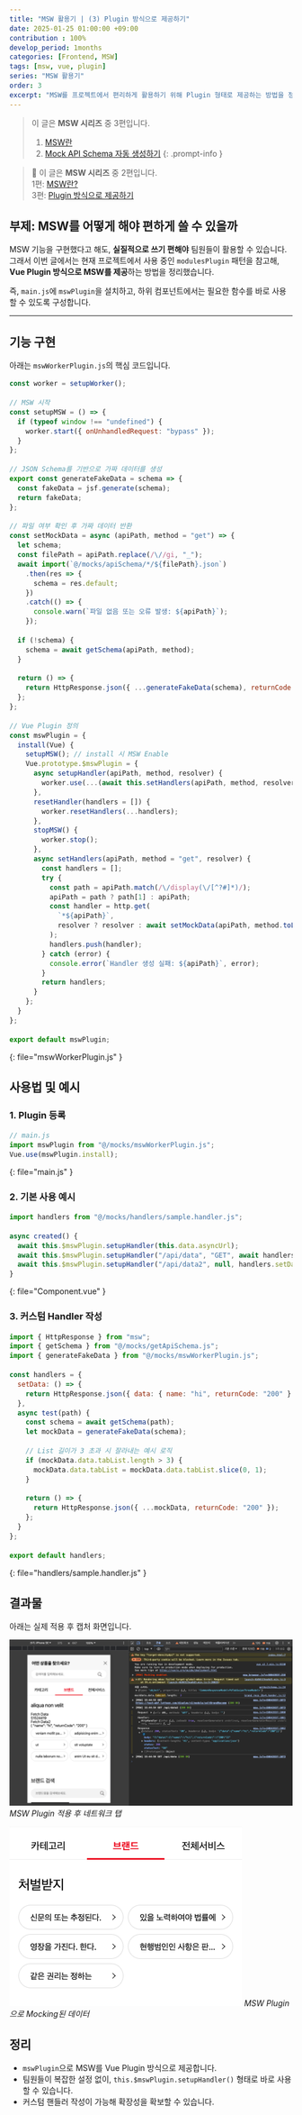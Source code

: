 ```yaml
---
title: "MSW 활용기 | (3) Plugin 방식으로 제공하기"
date: 2025-01-25 01:00:00 +09:00
contribution : 100%
develop_period: 1months
categories: [Frontend, MSW]
tags: [msw, vue, plugin]
series: "MSW 활용기"
order: 3
excerpt: "MSW를 프로젝트에서 편리하게 활용하기 위해 Plugin 형태로 제공하는 방법을 정리했습니다."
---
```


> 이 글은 **MSW 시리즈** 중 3편입니다.
> 1. [MSW란](/frontend/msw-1)
> 2. [Mock API Schema 자동 생성하기](/frontend/msw-2)
{: .prompt-info }

> 📌 이 글은 **MSW 시리즈** 중 2편입니다.  
> 1편: [MSW란?](/frontend/msw-1)  
> 3편: [Plugin 방식으로 제공하기](/frontend/msw-3)

## 부제: MSW를 어떻게 해야 편하게 쓸 수 있을까

MSW 기능을 구현했다고 해도, **실질적으로 쓰기 편해야** 팀원들이 활용할 수 있습니다.
그래서 이번 글에서는 현재 프로젝트에서 사용 중인 `modulesPlugin` 패턴을 참고해, **Vue Plugin 방식으로 MSW를 제공**하는 방법을 정리했습니다.

즉, `main.js`에 `mswPlugin`을 설치하고, 하위 컴포넌트에서는 필요한 함수를 바로 사용할 수 있도록 구성합니다.

---

## 기능 구현

아래는 `mswWorkerPlugin.js`의 핵심 코드입니다.

```js
const worker = setupWorker();

// MSW 시작
const setupMSW = () => {
  if (typeof window !== "undefined") {
    worker.start({ onUnhandledRequest: "bypass" });
  }
};

// JSON Schema를 기반으로 가짜 데이터를 생성
export const generateFakeData = schema => {
  const fakeData = jsf.generate(schema);
  return fakeData;
};

// 파일 여부 확인 후 가짜 데이터 반환
const setMockData = async (apiPath, method = "get") => {
  let schema;
  const filePath = apiPath.replace(/\//gi, "_");
  await import(`@/mocks/apiSchema/*/${filePath}.json`)
    .then(res => {
      schema = res.default;
    })
    .catch(() => {
      console.warn(`파일 없음 또는 오류 발생: ${apiPath}`);
    });

  if (!schema) {
    schema = await getSchema(apiPath, method);
  }

  return () => {
    return HttpResponse.json({ ...generateFakeData(schema), returnCode: "200" });
  };
};

// Vue Plugin 정의
const mswPlugin = {
  install(Vue) {
    setupMSW(); // install 시 MSW Enable
    Vue.prototype.$mswPlugin = {
      async setupHandler(apiPath, method, resolver) {
        worker.use(...(await this.setHandlers(apiPath, method, resolver)));
      },
      resetHandler(handlers = []) {
        worker.resetHandlers(...handlers);
      },
      stopMSW() {
        worker.stop();
      },
      async setHandlers(apiPath, method = "get", resolver) {
        const handlers = [];
        try {
          const path = apiPath.match(/\/display(\/[^?#]*)/);
          apiPath = path ? path[1] : apiPath;
          const handler = http.get(
            `*${apiPath}`,
            resolver ? resolver : await setMockData(apiPath, method.toLowerCase())
          );
          handlers.push(handler);
        } catch (error) {
          console.error(`Handler 생성 실패: ${apiPath}`, error);
        }
        return handlers;
      }
    };
  }
};

export default mswPlugin;
```
{: file="mswWorkerPlugin.js" }

## 사용법 및 예시

### 1. Plugin 등록

```js
// main.js
import mswPlugin from "@/mocks/mswWorkerPlugin.js";
Vue.use(mswPlugin.install);
```
{: file="main.js" }

### 2. 기본 사용 예시

```js
import handlers from "@/mocks/handlers/sample.handler.js";

async created() {
  await this.$mswPlugin.setupHandler(this.data.asyncUrl);
  await this.$mswPlugin.setupHandler("/api/data", "GET", await handlers.test(apiUrl));
  await this.$mswPlugin.setupHandler("/api/data2", null, handlers.setData);
}
```
{: file="Component.vue" }

### 3. 커스텀 Handler 작성

```js
import { HttpResponse } from "msw";
import { getSchema } from "@/mocks/getApiSchema.js";
import { generateFakeData } from "@/mocks/mswWorkerPlugin.js";

const handlers = {
  setData: () => {
    return HttpResponse.json({ data: { name: "hi", returnCode: "200" } });
  },
  async test(path) {
    const schema = await getSchema(path);
    let mockData = generateFakeData(schema);

    // List 길이가 3 초과 시 잘라내는 예시 로직
    if (mockData.data.tabList.length > 3) {
      mockData.data.tabList = mockData.data.tabList.slice(0, 1);
    }

    return () => {
      return HttpResponse.json({ ...mockData, returnCode: "200" });
    };
  }
};

export default handlers;
```
{: file="handlers/sample.handler.js" }

## 결과물

아래는 실제 적용 후 캡처 화면입니다.

![MSW Plugin 적용 후 네트워크 탭](/assets/img/2025-01-25/2025-01-25-msw_3_1.png)
_MSW Plugin 적용 후 네트워크 탭_

![MSW Plugin으로 Mocking된 데이터](/assets/img/2025-01-25/2025-01-25-msw_3_2.png)
_MSW Plugin으로 Mocking된 데이터_

## 정리

- `mswPlugin`으로 MSW를 Vue Plugin 방식으로 제공합니다.
- 팀원들이 복잡한 설정 없이, `this.$mswPlugin.setupHandler()` 형태로 바로 사용할 수 있습니다.
- 커스텀 핸들러 작성이 가능해 확장성을 확보할 수 있습니다.
